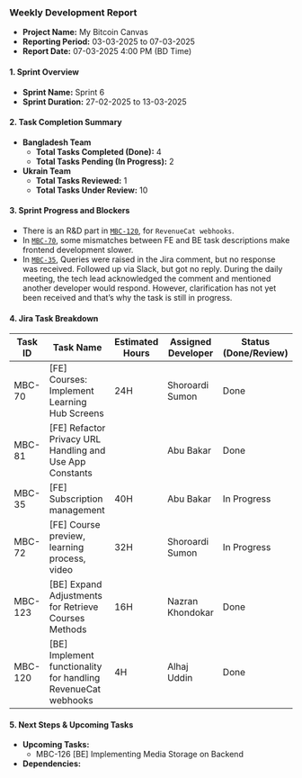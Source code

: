 ### Weekly Development Report
- **Project Name:** My Bitcoin Canvas
- **Reporting Period:** 03-03-2025 to 07-03-2025
- **Report Date:** 07-03-2025 4:00 PM (BD Time)

#### 1. Sprint Overview  
- **Sprint Name:** Sprint 6
- **Sprint Duration:** 27-02-2025 to 13-03-2025

#### 2. Task Completion Summary

- **Bangladesh Team**
  - **Total Tasks Completed (Done):** 4
  - **Total Tasks Pending (In Progress):** 2
- **Ukrain Team**
  - **Total Tasks Reviewed:** 1
  - **Total Tasks Under Review:** 10

#### 3. Sprint Progress and Blockers
- There is an R&D part in [`MBC-120`](https://jira.devsx.net/browse/MBC-120), for `RevenueCat webhooks`.
- In [`MBC-70`](https://jira.devsx.net/browse/MBC-70), some mismatches between FE and BE task descriptions make frontend development slower.
- In [`MBC-35`](https://jira.devsx.net/browse/MBC-35), Queries were raised in the Jira comment, but no response was received. Followed up via Slack, but got no reply. During the daily meeting, the tech lead acknowledged the comment and mentioned another developer would respond. However, clarification has not yet been received and that’s why the task is still in progress.

#### 4. Jira Task Breakdown

| Task ID | Task Name         | Estimated Hours | Assigned Developer | Status (Done/Review) |
|---------|-------------------|-----------------|--------------------|----------------------|
| MBC-70   | [FE] Courses: Implement Learning Hub Screens   | 24H |   Shoroardi Sumon      | Done      |
| MBC-81   | [FE] Refactor Privacy URL Handling and Use App Constants   |   |   Abu Bakar      | Done      |
| MBC-35   | [FE] Subscription management   |  40H |   Abu Bakar      | In Progress      |
| MBC-72   | [FE] Course preview, learning process, video    | 32H |    Shoroardi Sumon  | In Progress       |
| MBC-123   | [BE] Expand Adjustments for Retrieve Courses Methods    | 16H | Nazran Khondokar        | Done      |
| MBC-120   | [BE] Implement functionality for handling RevenueCat webhooks    | 4H |   Alhaj Uddin        | Done      |


#### 5. Next Steps & Upcoming Tasks
- **Upcoming Tasks:**
  - MBC-126 [BE] Implementing Media Storage on Backend
- **Dependencies:** 
